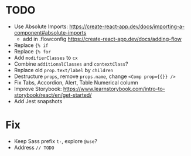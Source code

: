 # TODO

- Use Absolute Imports: https://create-react-app.dev/docs/importing-a-component#absolute-imports
  - add in .flowconfig https://create-react-app.dev/docs/adding-flow
- Replace `{% if`
- Replace `{% for`
- Add `modifierClasses` to `cx`
- Combine `additionalClasses` and `contextClass`?
- Replace old `prop.text/label` by `children`
- Destructure `props`, remove `props.name`, change `<Comp prop={{}} />`
- Fix Tabs, Accordion, Alert, Table Numerical column
- Improve Storybook: https://www.learnstorybook.com/intro-to-storybook/react/en/get-started/
- Add Jest snapshots

# Fix

- Keep Sass prefix `t-`, explore `@use`?
- Address `// TODO`
